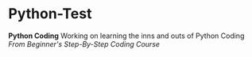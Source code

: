 # Python-Test
**Python Coding**
Working on learning the inns and outs of Python Coding
*From Beginner's Step-By-Step Coding Course*

